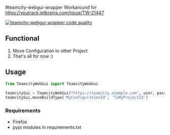 #teamcity-webgui-wrapper
Workaround for https://youtrack.jetbrains.com/issue/TW-21447

[![teamcity-webgui-wrapper code quality](https://api.codacy.com/project/badge/Grade/233da50a5d4744ef8918ed15fbfc0eba)](https://www.codacy.com/app/tim55667757/teamcity-webgui-wrapper/dashboard)

## Functional
1. Move Configuration to other Project
2. That's all for now :)

## Usage
``` python
from TeamcityWebGui import TeamcityWebGui

teamcityGui = TeamcityWebGui("https://teamcity.example.com", user, password)
teamcityGui.moveBuildType('MyConfigurationId', 'ToMyProjectId')
```

### Requirements
- Firefox
- pypi modules in requirements.txt
